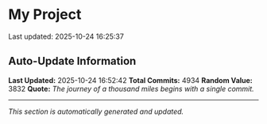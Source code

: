 # My Project


Last updated: 2025-10-24 16:25:37













































































































































































































































































































































































































































































































































































































































































































































































































































































































































































































































































































































































































































































































































































































































































































































































































































































































































































































































































































































































































































































































































































































































































































































































































































































































































































































































































































































































































































































































































































































































































































































































































































































































































































































































































































































































































































































































































































































































































































































































































































































































































































































































































































































































































































































































































































































































































































































































































































































































































































































































































































































































































































































































































































































































































































































## Auto-Update Information

**Last Updated:** 2025-10-24 16:52:42
**Total Commits:** 4934
**Random Value:** 3832
**Quote:** _The journey of a thousand miles begins with a single commit._

---
_This section is automatically generated and updated._